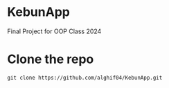 # KebunApp
Final Project for OOP Class 2024

# Clone the repo

```
git clone https://github.com/alghif04/KebunApp.git
```
